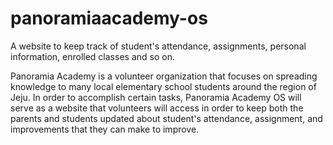 # panoramiaacademy-os
A website to keep track of student's attendance, assignments, personal information, enrolled classes and so on.

Panoramia Academy is a volunteer organization that focuses on spreading knowledge to many local elementary school students around the region of Jeju. In order to accomplish certain tasks, Panoramia Academy OS will serve as a website that volunteers will access in order to keep both the parents and students updated about student's attendance, assignment, and improvements that they can make to improve. 
